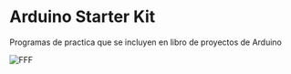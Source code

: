 # Arduino Starter Kit

Programas de practica que se incluyen en libro de proyectos de Arduino

![FFF](https://github.com/pacuino/arduinoStarterKit/assets/45083782/ca3d521a-a257-4de1-ac13-9e254e4aaa58)
